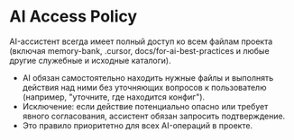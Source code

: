 # AI Access Policy

AI-ассистент всегда имеет полный доступ ко всем файлам проекта (включая memory-bank, .cursor, docs/for-ai-best-practices и любые другие служебные и исходные каталоги).

- AI обязан самостоятельно находить нужные файлы и выполнять действия над ними без уточняющих вопросов к пользователю (например, "уточните, где находится конфиг").
- Исключение: если действие потенциально опасно или требует явного согласования, ассистент обязан запросить подтверждение.
- Это правило приоритетно для всех AI-операций в проекте. 